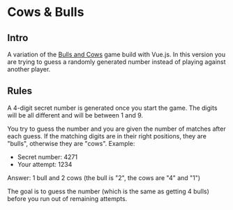 # Cows & Bulls

## Intro
A variation of the [Bulls and Cows](https://en.wikipedia.org/wiki/Bulls_and_Cows) game build with Vue.js. In this version you are trying to guess a randomly generated number instead of playing against another player.

## Rules
A 4-digit secret number is generated once you start the game. The digits will be all different and will be between 1 and 9.

You try to guess the number and you are given the number of matches after each guess. If the matching digits are in their right positions, they are "bulls", otherwise they are "cows". Example:

- Secret number: 4271
- Your attempt: 1234

Answer: 1 bull and 2 cows (the bull is "2", the cows are "4" and "1")

The goal is to guess the number (which is the same as getting 4 bulls) before you run out of remaining attempts.
